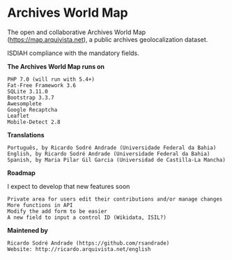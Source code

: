 # Archives World Map
The open and collaborative Archives World Map (https://map.arquivista.net), a public archives geolocalization dataset.

ISDIAH compliance with the mandatory fields.

**The Archives World Map runs on**

    PHP 7.0 (will run with 5.4+)
    Fat-Free Framework 3.6
    SQLite 3.11.0
    Bootstrap 3.3.7
    Awesomplete
    Google Recaptcha
    Leaflet
    Mobile-Detect 2.8

**Translations**

    Português, by Ricardo Sodré Andrade (Universidade Federal da Bahia)
    English, by Ricardo Sodré Andrade (Universidade Federal da Bahia)
    Spanish, by Maria Pilar Gil Garcia (Universidad de Castilla-La Mancha)

**Roadmap**

I expect to develop that new features soon

    Private area for users edit their contributions and/or manage changes
    More functions in API
    Modify the add form to be easier
    A new field to input a control ID (Wikidata, ISIL?)

**Maintened by**

    Ricardo Sodré Andrade (https://github.com/rsandrade)
    Website: http://ricardo.arquivista.net/english
